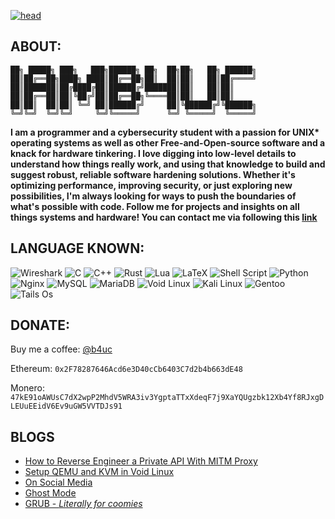 [![head](https://iamb4uc.xyz/img/wp.gif)](https://iamb4uc.xyz)

## ABOUT:

```
██╗ █████╗ ███╗   ███╗██████╗ ██╗  ██╗██╗   ██╗ ██████╗
██║██╔══██╗████╗ ████║██╔══██╗██║  ██║██║   ██║██╔════╝
██║███████║██╔████╔██║██████╔╝███████║██║   ██║██║
██║██╔══██║██║╚██╔╝██║██╔══██╗╚════██║██║   ██║██║
██║██║  ██║██║ ╚═╝ ██║██████╔╝     ██║╚██████╔╝╚██████╗
╚═╝╚═╝  ╚═╝╚═╝     ╚═╝╚═════╝      ╚═╝ ╚═════╝  ╚═════╝
```

**I am a programmer and a cybersecurity student with a passion for UNIX\* operating systems as well as other Free-and-Open-source software and a knack for hardware tinkering. I love digging into low-level details to understand how things really work, and using that knowledge to build and suggest robust, reliable software hardening solutions. Whether it's optimizing performance, improving security, or just exploring new possibilities, I'm always looking for ways to push the boundaries of what's possible with code. Follow me for projects and insights on all things systems and hardware! You can contact me via following this [link](https://iamb4uc.xyz/about/)**

## LANGUAGE KNOWN:

![Wireshark](https://img.shields.io/badge/Wireshark-%23000000.svg?style=for-the-badge&logo=wireshark&logoColor=white)
![C](https://img.shields.io/badge/c-%23000000.svg?style=for-the-badge&logo=c&logoColor=white)
![C++](https://img.shields.io/badge/c++-%23000000.svg?style=for-the-badge&logo=c%2B%2B&logoColor=white)
![Rust](https://img.shields.io/badge/rust-%23000000.svg?style=for-the-badge&logo=rust&logoColor=white)
![Lua](https://img.shields.io/badge/lua-%23000000.svg?style=for-the-badge&logo=lua&logoColor=white)
![LaTeX](https://img.shields.io/badge/latex-%23000000.svg?style=for-the-badge&logo=latex&logoColor=white)
![Shell Script](https://img.shields.io/badge/shell_script-%23000000.svg?style=for-the-badge&logo=gnu-bash&logoColor=white)
![Python](https://img.shields.io/badge/python-%23000000.svg?style=for-the-badge&logo=python&logoColor=ffdd54)
![Nginx](https://img.shields.io/badge/nginx-%23000000.svg?style=for-the-badge&logo=nginx&logoColor=white)
![MySQL](https://img.shields.io/badge/mysql-%23000000.svg?style=for-the-badge&logo=mysql&logoColor=white)
![MariaDB](https://img.shields.io/badge/MariaDB-%23000000.svg?style=for-the-badge&logo=mariadb&logoColor=white)
![Void Linux](https://img.shields.io/badge/Void_Linux-%23000000.svg?style=for-the-badge&logo=void-linux&logoColor=white)
![Kali Linux](https://img.shields.io/badge/Kali_Linux-%23000000.svg?style=for-the-badge&logo=kali-linux&logoColor=white)
![Gentoo](https://img.shields.io/badge/Gentoo-%23000000.svg?style=for-the-badge&logo=gentoo&logoColor=white)
![Tails Os](https://img.shields.io/badge/Tails%20-%23000000.svg?style=for-the-badge&logo=tails&logoColor=white)

## DONATE:

Buy me a coffee: [@b4uc](https://buymeacoffee.com/b4uc)

Ethereum: `0x2F78287646Acd6e3D40cCb6403C7d2b4b663dE48`

Monero: `47kE91oAWUsC7dX2wpP2MhdV5WRA3iv3YgptaTTxXdeqF7j9XaYQUgzbk12Xb4Yf8RJxgDLEUuEEidV6Ev9uGW5VVTDJs91`

## BLOGS

<!-- BLOG-POST-LIST:START -->
- [How to Reverse Engineer a Private API With MITM Proxy](http://iamb4uc.xyz/post/how-to-reverse-engineer-a-private-api-with-mitm-proxy/)
- [Setup QEMU and KVM in Void Linux](http://iamb4uc.xyz/post/setup-qemu-and-kvm-in-void-linux/)
- [On Social Media](http://iamb4uc.xyz/post/onsocialmedia/)
- [Ghost Mode](http://iamb4uc.xyz/post/ghost-mode/)
- [GRUB - *Literally for coomies*](http://iamb4uc.xyz/post/grub-literally-for-coomies/)
<!-- BLOG-POST-LIST:END -->
